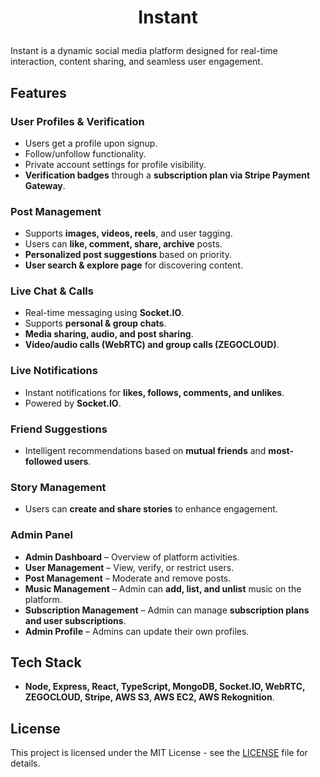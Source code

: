 # <p align="center">Instant</p>

Instant is a dynamic social media platform designed for real-time interaction, content sharing, and seamless user engagement.

## Features

### **User Profiles & Verification**
- Users get a profile upon signup.
- Follow/unfollow functionality.
- Private account settings for profile visibility.
- **Verification badges** through a **subscription plan via Stripe Payment Gateway**.

### **Post Management**
- Supports **images, videos, reels**, and user tagging.
- Users can **like, comment, share, archive** posts.
- **Personalized post suggestions** based on priority.
- **User search & explore page** for discovering content.

### **Live Chat & Calls**
- Real-time messaging using **Socket.IO**.
- Supports **personal & group chats**.
- **Media sharing, audio, and post sharing**.
- **Video/audio calls (WebRTC) and group calls (ZEGOCLOUD)**.

### **Live Notifications**
- Instant notifications for **likes, follows, comments, and unlikes**.
- Powered by **Socket.IO**.

### **Friend Suggestions**
- Intelligent recommendations based on **mutual friends** and **most-followed users**.

### **Story Management**
- Users can **create and share stories** to enhance engagement.

### **Admin Panel**
- **Admin Dashboard** – Overview of platform activities.
- **User Management** – View, verify, or restrict users.
- **Post Management** – Moderate and remove posts.
- **Music Management** – Admin can **add, list, and unlist** music on the platform.
- **Subscription Management** – Admin can manage **subscription plans and user subscriptions**.
- **Admin Profile** – Admins can update their own profiles.

## Tech Stack
- **Node, Express, React, TypeScript, MongoDB, Socket.IO, WebRTC, ZEGOCLOUD, Stripe, AWS S3, AWS EC2, AWS Rekognition**.

## License
This project is licensed under the MIT License - see the [LICENSE](LICENSE) file for details.
